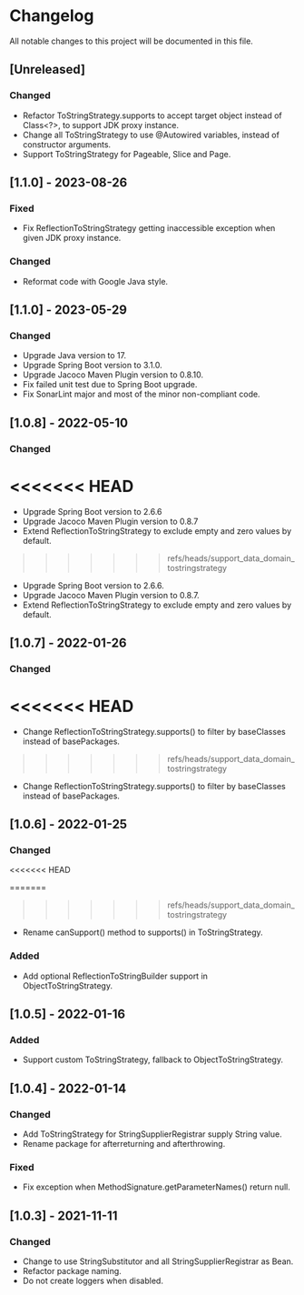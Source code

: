 # Changelog

All notable changes to this project will be documented in this file.

## [Unreleased]

### Changed
- Refactor ToStringStrategy.supports to accept target object instead of Class<?>, to support JDK proxy instance.
- Change all ToStringStrategy to use @Autowired variables, instead of constructor arguments. 
- Support ToStringStrategy for Pageable, Slice and Page.

## [1.1.0] - 2023-08-26

### Fixed
- Fix ReflectionToStringStrategy getting inaccessible exception when given JDK proxy instance.

### Changed
- Reformat code with Google Java style.

## [1.1.0] - 2023-05-29

### Changed

- Upgrade Java version to 17.
- Upgrade Spring Boot version to 3.1.0.
- Upgrade Jacoco Maven Plugin version to 0.8.10.
- Fix failed unit test due to Spring Boot upgrade.
- Fix SonarLint major and most of the minor non-compliant code.

## [1.0.8] - 2022-05-10

### Changed
<<<<<<< HEAD
=======
- Upgrade Spring Boot version to 2.6.6
- Upgrade Jacoco Maven Plugin version to 0.8.7
- Extend ReflectionToStringStrategy to exclude empty and zero values by default.
>>>>>>> refs/heads/support_data_domain_tostringstrategy

- Upgrade Spring Boot version to 2.6.6.
- Upgrade Jacoco Maven Plugin version to 0.8.7.
- Extend ReflectionToStringStrategy to exclude empty and zero values by default.

## [1.0.7] - 2022-01-26

### Changed
<<<<<<< HEAD
=======
- Change ReflectionToStringStrategy.supports() to filter by baseClasses instead of basePackages.
>>>>>>> refs/heads/support_data_domain_tostringstrategy

- Change ReflectionToStringStrategy.supports() to filter by baseClasses instead of basePackages.

## [1.0.6] - 2022-01-25

### Changed
<<<<<<< HEAD

=======
>>>>>>> refs/heads/support_data_domain_tostringstrategy
- Rename canSupport() method to supports() in ToStringStrategy.

### Added

- Add optional ReflectionToStringBuilder support in ObjectToStringStrategy.

## [1.0.5] - 2022-01-16

### Added

- Support custom ToStringStrategy, fallback to ObjectToStringStrategy.

## [1.0.4] - 2022-01-14

### Changed

- Add ToStringStrategy for StringSupplierRegistrar supply String value.
- Rename package for afterreturning and afterthrowing.

### Fixed

- Fix exception when MethodSignature.getParameterNames() return null.

## [1.0.3] - 2021-11-11

### Changed

- Change to use StringSubstitutor and all StringSupplierRegistrar as Bean.
- Refactor package naming.
- Do not create loggers when disabled.



